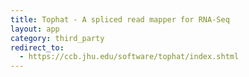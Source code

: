 ```yaml
---
title: Tophat - A spliced read mapper for RNA-Seq
layout: app
category: third_party
redirect_to:
  - https://ccb.jhu.edu/software/tophat/index.shtml
---
```

